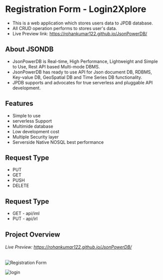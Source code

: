 # Registration Form - Login2Xplore

- This is a web application which stores users data to JPDB database.
- All CRUD operation performs to stores user's data.
- Live Preview link: https://rohankumar122.github.io/JsonPowerDB/

## About JSONDB

- JsonPowerDB is Real-time, High Performance, Lightweight and Simple to Use, Rest API based Multi-mode DBMS. 
- JsonPowerDB has ready to use API for Json document DB, RDBMS, Key-value DB, GeoSpatial DB and Time Series DB functionality. 
- JPDB supports and advocates for true serverless and pluggable API development.

## Features

- Simple to use
- serverless Support
- Multimide database
- Low development cost
- Multiple Security layer
- Serverside Native NOSQL best performance

## Request Type

- PUT
- GET
- PUSH
- DELETE

## Request Type

- GET - api/iml
- PUT - api/irl

## Project Overview
 
###### Live Preview: https://rohankumar122.github.io/JsonPowerDB/


![Registration Form](https://user-images.githubusercontent.com/48582444/203770220-7ef45cf0-7eee-422f-844b-60189ee676eb.JPG)

![login](https://user-images.githubusercontent.com/48582444/203770503-06951b9d-8e00-4dcc-b3f8-4a41f5457e1a.JPG)





